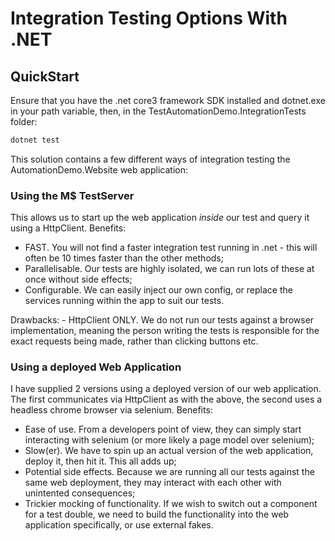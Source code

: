 # Integration Testing Options With .NET

## QuickStart
Ensure that you have the .net core3 framework SDK installed and dotnet.exe in your path variable, then, in the TestAutomationDemo.IntegrationTests folder:
```c#
dotnet test
```

This solution contains a few different ways of integration testing the AutomationDemo.Website web application:

### Using the M$ TestServer
This allows us to start up the web application *inside* our test and query it using a HttpClient.
Benefits:
- FAST. You will not find a faster integration test running in .net - this will often be 10 times faster than the other methods;
- Parallelisable. Our tests are highly isolated, we can run lots of these at once without side effects;
- Configurable. We can easily inject our own config, or replace the services running within the app to suit our tests.

Drawbacks:
	- HttpClient ONLY. We do not run our tests against a browser implementation, meaning the person writing the tests is responsible for the exact requests being made, rather than clicking buttons etc.

### Using a deployed Web Application
I have supplied 2 versions using a deployed version of our web application. The first communicates via HttpClient as with the above, the second uses a headless
chrome browser via selenium.
Benefits:
- Ease of use. From a developers point of view, they can simply start interacting with selenium (or more likely a page model over selenium);
- Slow(er). We have to spin up an actual version of the web application, deploy it, then hit it. This all adds up;
- Potential side effects. Because we are running all our tests against the same web deployment, they may interact with each other with unintented consequences;
- Trickier mocking of functionality. If we wish to switch out a component for a test double, we need to build the functionality into the web application specifically, or use external fakes.

